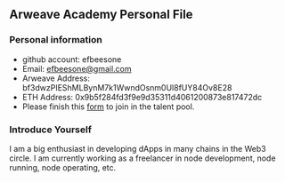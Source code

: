## Arweave Academy Personal File

### Personal information

- github account: efbeesone
- Email: efbeesone@gmail.com
- Arweave Address: bf3dwzPIEShMLBynM7k1WwndOsnm0Ul8fUY84Ov8E28
- ETH Address: 0x9b5f284fd3f9e9d35311d4061200873e817472dc
- Please finish this [form](https://docs.google.com/forms/d/e/1FAIpQLSfWA5fIIcBgmRppm3jNz5vmf9Mai_QMVil-2pO4r7YKn_Zhtw/viewform?usp=sf_link) to join in the talent pool.

### Introduce Yourself
I am a big enthusiast in developing dApps in many chains in the Web3 circle. I am currently working as a freelancer in node development, node running, node operating, etc.
